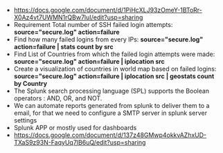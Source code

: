 - https://docs.google.com/document/d/1PiHcXLJ93zOmeY-1BToRr-X0Az4vt7UWMN1rQBw7luI/edit?usp=sharing
- Requirement Total number of SSH failed login attempts: <b>source="secure.log" action=failure </b>  
- Find how many failed logins from every IPs: <b>source="secure.log" action=failure | stats count by src</b>  
- Find List of Countries from which the failed login attempts were made: <b>source="secure.log" action=failure | iplocation src </b>
- Create a visualization of countries in world map based on failed logins: <b>source="secure.log" action=failure | iplocation src | geostats count by Country</b>
- The Splunk search processing language (SPL) supports the Boolean operators : AND, OR, and NOT.
- We can automate reports generated from splunk to deliver them to a email, for that we need to configure a SMTP server in splunk server settings
- Splunk APP or mostly used for dashboards
- https://docs.google.com/document/d/137z48GMwp4okkvAZhxUD-TXaS9z93N-FaqyUq7IB6uQ/edit?usp=sharing

